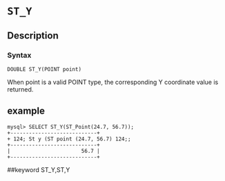 # `ST_Y`
## Description
### Syntax

`DOUBLE ST_Y(POINT point)`


When point is a valid POINT type, the corresponding Y coordinate value is returned.

## example

```
mysql> SELECT ST_Y(ST_Point(24.7, 56.7));
+----------------------------+
+ 124; St y (ST point (24.7, 56.7) 124;;
+----------------------------+
|                       56.7 |
+----------------------------+
```
##keyword
ST_Y,ST,Y
